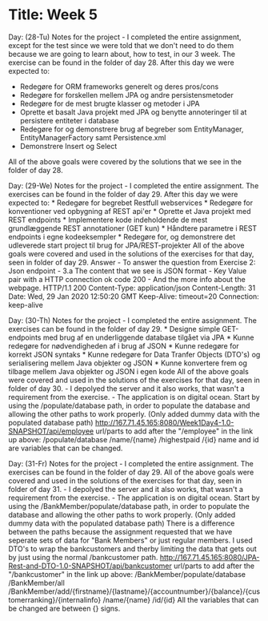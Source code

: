# Title: Week 5

Day: (28-Tu)
Notes for the project -
I completed the entire assignment, except for the test since we were told that we don't need to do them
because we are going to learn about, how to test, in our 3 week.
The exercise can be found in the folder of day 28.
After this day we were expected to:
  * Redegøre for ORM frameworks generelt og deres pros/cons
  * Redegøre for forskellen mellem JPA og andre persistensmetoder
  * Redegøre for de mest brugte klasser og metoder i JPA
  * Oprette et basalt Java projekt med JPA og benytte annoteringer til at persistere entiteter i database
  * Redegøre for og demonstrere brug af begreber som EntityManager, EntityManagerFactory samt Persistence.xml
  * Demonstrere Insert og Select

All of the above goals were covered by the solutions that we see in the folder of day 28.

Day: (29-We)
	Notes for the project -
		I completed the entire assignment.
		The exercises can be found in the folder of day 29.
		After this day we were expected to:
		* Redegøre for begrebet Restfull webservices
		* Redegøre for konventioner ved opbygning af REST api'er
		* Oprette et Java projekt med REST endpoints
		* Implementere kode indeholdende de mest grundlæggende REST annotationer (GET kun)
		* Håndtere parametre i REST endpoints i egne kodeeksempler
		* Redegøre for, og demonstrere det udleverede start project til brug for JPA/REST-projekter
		All of the above goals were covered and used in the solutions of the exercises for that day, seen in folder
		of day 29.
		Answer - 
		To answer the question from Exercise 2: Json endpoint - 3.a
		The content that we see is JSON format - Key Value pair with a HTTP connection ok code 200 - 
		And the more info about the webpage.
		HTTP/1.1 200 
		Content-Type: application/json
		Content-Length: 31
		Date: Wed, 29 Jan 2020 12:50:20 GMT
		Keep-Alive: timeout=20
		Connection: keep-alive

Day: (30-Th)
	Notes for the project -
		I completed the entire assignment.
		The exercises can be found in the folder of day 29.
		* Designe simple GET-endpoints med brug af en underliggende database tilgået via JPA
		* Kunne redegøre for nødvendigheden af i brug af JSON
		* Kunne redegøre for korrekt JSON syntaks
		* Kunne redegøre for Data Tranfer Objects (DTO's) og serialisering mellem Java objekter og JSON
		* Kunne konvertere frem og tilbage mellem Java objekter og JSON i egen kode
		All of the above goals were covered and used in the solutions of the exercises for that day, seen in folder
		of day 30. - I depolyed the server and it also works, that wasn't a requirement from the exercise.
		- The application is on digital ocean.
			Start by using the /populate/database path, in order to populate the database 
			and allowing the other paths to work properly.
			(Only added dummy data with the populated database path)
		http://167.71.45.165:8080/Week1Day4-1.0-SNAPSHOT/api/employee
		url/parts to add after the "/employee" in the link up above:
		/populate/database
		/name/{name}
		/highestpaid
		/{id}
		name and id are variables that can be changed.

Day: (31-Fr)
	Notes for the project -
		I completed the entire assignment.
		The exercises can be found in the folder of day 29.
		All of the above goals were covered and used in the solutions of the exercises for that day, seen in folder
		of day 31. - I depolyed the server and it also works, that wasn't a requirement from the exercise.
		- The application is on digital ocean.
			Start by using the /BankMember/populate/database path, in order to populate the database 
			and allowing the other paths to work properly.
			(Only added dummy data with the populated database path)
			There is a difference between the paths because the assignment requested that we have seperate
			sets of data for "Bank Members" or just regular members. I used DTO's to wrap the bankcustomers
			and therby limiting the data that gets out by just using the normal /bankcustomer path.
		http://167.71.45.165:8080/JPA-Rest-and-DTO-1.0-SNAPSHOT/api/bankcustomer
		url/parts to add after the "/bankcustomer" in the link up above:
		/BankMember/populate/database
		/BankMember/all
		/BankMember/add/{firstname}/{lastname}/{accountnumber}/{balance}/{customerranking}/{internalinfo}
		/name/{name}
		/id/{id}
		All the variables that can be changed are between {} signs. 
